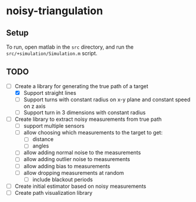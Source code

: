 # noisy-triangulation

## Setup

To run, open matlab in the `src` directory, and run the `src/+simulation/Simulation.m` script.

## TODO

- [ ] Create a library for generating the true path of a target
  - [x] Support straight lines
  - [ ] Support turns with constant radius on x-y plane and constant speed on z axis
  - [ ] Support turn in 3 dimensions with constant radius
- [ ] Create library to extract noisy measurements from true path
  - [ ] support multiple sensors
  - [ ] allow choosing which measurements to the target to get:
    - [ ] distance
    - [ ] angles
  - [ ] allow adding normal noise to the measurements
  - [ ] allow adding outlier noise to measurements
  - [ ] allow adding bias to measurements
  - [ ] allow dropping measurements at random
    - [ ] include blackout periods
- [ ] Create initial estimator based on noisy measurements
- [ ] Create path visualization library
